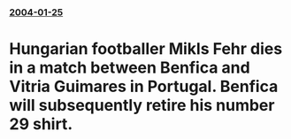 ### [2004-01-25](/news/2004/01/25/index.md)

#  Hungarian footballer Mikls Fehr dies in a match between Benfica and Vitria Guimares in Portugal. Benfica will subsequently retire his number 29 shirt.



